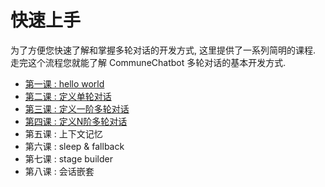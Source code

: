 # 快速上手

为了方便您快速了解和掌握多轮对话的开发方式, 这里提供了一系列简明的课程. 走完这个流程您就能了解 CommuneChatbot 多轮对话的基本开发方式.


* [第一课 : hello world](/docs/lesions/helloworld.md)
* [第二课 : 定义单轮对话](/docs/lesions/single-turn-convo.md)
* [第三课 : 定义一阶多轮对话](/docs/lesions/first-order-convo.md)
* [第四课 : 定义N阶多轮对话](/docs/lesions/n-order-convo.md)
* 第五课 : 上下文记忆
* 第六课 : sleep & fallback
* 第七课 : stage builder
* 第八课 : 会话嵌套
